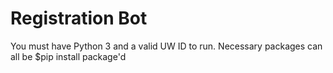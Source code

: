 # Registration Bot

You must have Python 3 and a valid UW ID to run. Necessary packages can all be $pip install package'd
